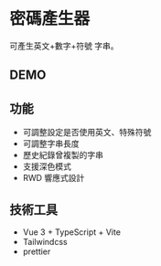 # 密碼產生器
可產生英文+數字+符號 字串。

## DEMO

## 功能
- 可調整設定是否使用英文、特殊符號
- 可調整字串長度
- 歷史紀錄曾複製的字串
- 支援深色模式
- RWD 響應式設計
  
## 技術工具
- Vue 3 + TypeScript + Vite
- Tailwindcss
- prettier